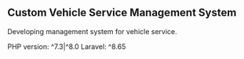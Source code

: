 ## Custom Vehicle Service Management System

Developing management system for vehicle service.

PHP version: ^7.3|^8.0
Laravel: ^8.65